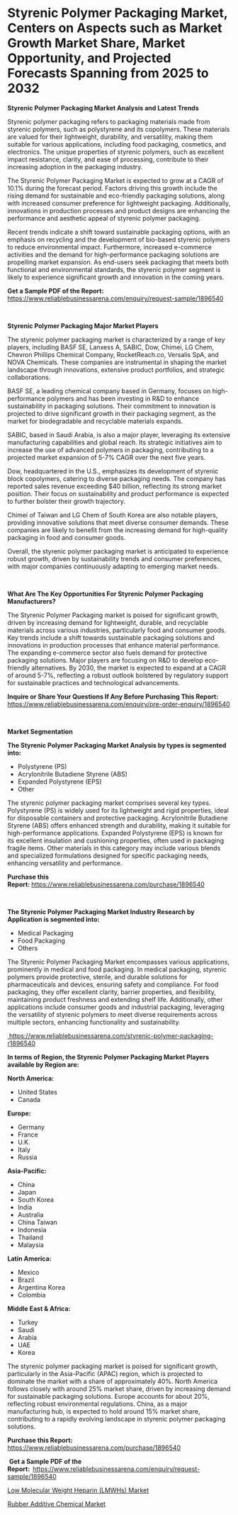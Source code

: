 <p><h1>Styrenic Polymer Packaging Market, Centers on Aspects such as Market Growth Market Share, Market Opportunity, and Projected Forecasts Spanning from 2025 to 2032</h1></p><p><strong>Styrenic Polymer Packaging Market Analysis and Latest Trends</strong></p>
<p><p>Styrenic polymer packaging refers to packaging materials made from styrenic polymers, such as polystyrene and its copolymers. These materials are valued for their lightweight, durability, and versatility, making them suitable for various applications, including food packaging, cosmetics, and electronics. The unique properties of styrenic polymers, such as excellent impact resistance, clarity, and ease of processing, contribute to their increasing adoption in the packaging industry.</p><p>The Styrenic Polymer Packaging Market is expected to grow at a CAGR of 10.1% during the forecast period. Factors driving this growth include the rising demand for sustainable and eco-friendly packaging solutions, along with increased consumer preference for lightweight packaging. Additionally, innovations in production processes and product designs are enhancing the performance and aesthetic appeal of styrenic polymer packaging.</p><p>Recent trends indicate a shift toward sustainable packaging options, with an emphasis on recycling and the development of bio-based styrenic polymers to reduce environmental impact. Furthermore, increased e-commerce activities and the demand for high-performance packaging solutions are propelling market expansion. As end-users seek packaging that meets both functional and environmental standards, the styrenic polymer segment is likely to experience significant growth and innovation in the coming years.</p></p>
<p><strong>Get a Sample PDF of the Report:&nbsp;</strong> <a href="https://www.reliablebusinessarena.com/enquiry/request-sample/1896540?utm_campaign=1420&utm_medium=2&utm_source=Github&utm_content=ia&utm_term=03042025&utm_id=styrenic-polymer-packaging">https://www.reliablebusinessarena.com/enquiry/request-sample/1896540</a></p>
<p>&nbsp;</p>
<p><strong>Styrenic Polymer Packaging Major Market Players</strong></p>
<p><p>The styrenic polymer packaging market is characterized by a range of key players, including BASF SE, Lanxess A, SABIC, Dow, Chimei, LG Chem, Chevron Phillips Chemical Company, RocketReach.co, Versalis SpA, and NOVA Chemicals. These companies are instrumental in shaping the market landscape through innovations, extensive product portfolios, and strategic collaborations.</p><p>BASF SE, a leading chemical company based in Germany, focuses on high-performance polymers and has been investing in R&D to enhance sustainability in packaging solutions. Their commitment to innovation is projected to drive significant growth in their packaging segment, as the market for biodegradable and recyclable materials expands.</p><p>SABIC, based in Saudi Arabia, is also a major player, leveraging its extensive manufacturing capabilities and global reach. Its strategic initiatives aim to increase the use of advanced polymers in packaging, contributing to a projected market expansion of 5-7% CAGR over the next five years.</p><p>Dow, headquartered in the U.S., emphasizes its development of styrenic block copolymers, catering to diverse packaging needs. The company has reported sales revenue exceeding $40 billion, reflecting its strong market position. Their focus on sustainability and product performance is expected to further bolster their growth trajectory.</p><p>Chimei of Taiwan and LG Chem of South Korea are also notable players, providing innovative solutions that meet diverse consumer demands. These companies are likely to benefit from the increasing demand for high-quality packaging in food and consumer goods.</p><p>Overall, the styrenic polymer packaging market is anticipated to experience robust growth, driven by sustainability trends and consumer preferences, with major companies continuously adapting to emerging market needs.</p></p>
<p>&nbsp;</p>
<p><strong>What Are The Key Opportunities For Styrenic Polymer Packaging Manufacturers?</strong></p>
<p><p>The Styrenic Polymer Packaging market is poised for significant growth, driven by increasing demand for lightweight, durable, and recyclable materials across various industries, particularly food and consumer goods. Key trends include a shift towards sustainable packaging solutions and innovations in production processes that enhance material performance. The expanding e-commerce sector also fuels demand for protective packaging solutions. Major players are focusing on R&D to develop eco-friendly alternatives. By 2030, the market is expected to expand at a CAGR of around 5-7%, reflecting a robust outlook bolstered by regulatory support for sustainable practices and technological advancements.</p></p>
<p><strong>Inquire or Share Your Questions If Any Before Purchasing This Report:</strong> <a href="https://www.reliablebusinessarena.com/enquiry/pre-order-enquiry/1896540?utm_campaign=1420&utm_medium=2&utm_source=Github&utm_content=ia&utm_term=03042025&utm_id=styrenic-polymer-packaging">https://www.reliablebusinessarena.com/enquiry/pre-order-enquiry/1896540</a></p>
<p>&nbsp;</p>
<p><strong>Market Segmentation</strong></p>
<p><strong>The Styrenic Polymer Packaging Market Analysis by types is segmented into:</strong></p>
<p><ul><li>Polystyrene (PS)</li><li>Acrylonitrile Butadiene Styrene (ABS)</li><li>Expanded Polystyrene (EPS)</li><li>Other</li></ul></p>
<p><p>The styrenic polymer packaging market comprises several key types. Polystyrene (PS) is widely used for its lightweight and rigid properties, ideal for disposable containers and protective packaging. Acrylonitrile Butadiene Styrene (ABS) offers enhanced strength and durability, making it suitable for high-performance applications. Expanded Polystyrene (EPS) is known for its excellent insulation and cushioning properties, often used in packaging fragile items. Other materials in this category may include various blends and specialized formulations designed for specific packaging needs, enhancing versatility and performance.</p></p>
<p><strong>Purchase this Report:&nbsp;</strong><a href="https://www.reliablebusinessarena.com/purchase/1896540?utm_campaign=1420&utm_medium=2&utm_source=Github&utm_content=ia&utm_term=03042025&utm_id=styrenic-polymer-packaging">https://www.reliablebusinessarena.com/purchase/1896540</a></p>
<p>&nbsp;</p>
<p><strong>The Styrenic Polymer Packaging Market Industry Research by Application is segmented into:</strong></p>
<p><ul><li>Medical Packaging</li><li>Food Packaging</li><li>Others</li></ul></p>
<p><p>The Styrenic Polymer Packaging Market encompasses various applications, prominently in medical and food packaging. In medical packaging, styrenic polymers provide protective, sterile, and durable solutions for pharmaceuticals and devices, ensuring safety and compliance. For food packaging, they offer excellent clarity, barrier properties, and flexibility, maintaining product freshness and extending shelf life. Additionally, other applications include consumer goods and industrial packaging, leveraging the versatility of styrenic polymers to meet diverse requirements across multiple sectors, enhancing functionality and sustainability.</p></p>
<p><a href="https://www.reliablebusinessarena.com/styrenic-polymer-packaging-r1896540?utm_campaign=1420&utm_medium=2&utm_source=Github&utm_content=ia&utm_term=03042025&utm_id=styrenic-polymer-packaging">&nbsp;https://www.reliablebusinessarena.com/styrenic-polymer-packaging-r1896540</a></p>
<p><strong>In terms of Region, the Styrenic Polymer Packaging Market Players available by Region are:</strong></p>
<p>
    <p> <strong> North America: </strong>
        <ul>
            <li>United States</li>
            <li>Canada</li>
        </ul>
        </p> 
    <p> <strong> Europe: </strong>
        <ul>
            <li>Germany</li>
            <li>France</li>
            <li>U.K.</li>
            <li>Italy</li>
            <li>Russia</li>
        </ul>
        </p> 
    <p> <strong> Asia-Pacific: </strong>
        <ul>
            <li>China</li>
            <li>Japan</li>
            <li>South Korea</li>
            <li>India</li>
            <li>Australia</li>
            <li>China Taiwan</li>
            <li>Indonesia</li>
            <li>Thailand</li>
            <li>Malaysia</li>
        </ul>
        </p> 
    <p> <strong> Latin America: </strong>
        <ul>
            <li>Mexico</li>
            <li>Brazil</li>
            <li>Argentina Korea</li>
            <li>Colombia</li>
        </ul>
        </p> 
    <p> <strong> Middle East & Africa: </strong>
        <ul>
            <li>Turkey</li>
            <li>Saudi</li>
            <li>Arabia</li>
            <li>UAE</li>
            <li>Korea</li>
        </ul>
    </p>
    </p>
<p><p>The styrenic polymer packaging market is poised for significant growth, particularly in the Asia-Pacific (APAC) region, which is projected to dominate the market with a share of approximately 40%. North America follows closely with around 25% market share, driven by increasing demand for sustainable packaging solutions. Europe accounts for about 20%, reflecting robust environmental regulations. China, as a major manufacturing hub, is expected to hold around 15% market share, contributing to a rapidly evolving landscape in styrenic polymer packaging solutions.</p></p>
<p><strong>Purchase this Report: </strong><a href="https://www.reliablebusinessarena.com/purchase/1896540?utm_campaign=1420&utm_medium=2&utm_source=Github&utm_content=ia&utm_term=03042025&utm_id=styrenic-polymer-packaging">https://www.reliablebusinessarena.com/purchase/1896540</a></p>
<p>&nbsp;<strong>Get a Sample PDF of the Report:&nbsp;&nbsp;</strong><a href="https://www.reliablebusinessarena.com/enquiry/request-sample/1896540?utm_campaign=1420&utm_medium=2&utm_source=Github&utm_content=ia&utm_term=03042025&utm_id=styrenic-polymer-packaging">https://www.reliablebusinessarena.com/enquiry/request-sample/1896540</a></p>
<p><strong></strong></p>
<p><p><a href="https://github.com/koskasislo39/Market-Research-Report-List-1/blob/main/low-molecular-weight-heparin-lmwhs-market.md?utm_campaign=1420&utm_medium=2&utm_source=Github&utm_content=ia&utm_term=03042025&utm_id=styrenic-polymer-packaging">Low Molecular Weight Heparin (LMWHs) Market</a></p><p><a href="https://github.com/oliffzillamv/Market-Research-Report-List-1/blob/main/rubber-additive-chemical-market.md?utm_campaign=1420&utm_medium=2&utm_source=Github&utm_content=ia&utm_term=03042025&utm_id=styrenic-polymer-packaging">Rubber Additive Chemical Market</a></p></p>